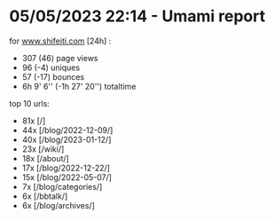 # 05/05/2023 22:14 - Umami report
for www.shifeiti.com [24h] :

 - 307 (46) page views
 - 96 (-4) uniques
 - 57 (-17) bounces
 - 6h 9' 6'' (-1h 27' 20'') totaltime


top 10 urls:
 - 81x [/]
 - 44x [/blog/2022-12-09/]
 - 40x [/blog/2023-01-12/]
 - 23x [/wiki/]
 - 18x [/about/]
 - 17x [/blog/2022-12-22/]
 - 15x [/blog/2022-05-07/]
 - 7x [/blog/categories/]
 - 6x [/bbtalk/]
 - 6x [/blog/archives/]


